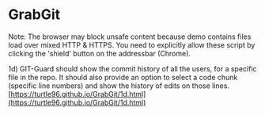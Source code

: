 # GrabGit
Note: The browser may block unsafe content because demo contains files load over mixed HTTP & HTTPS. You need to explicitly allow these script by clicking the 'shield' button on the addressbar (Chrome).

1d) GIT-Guard should show the commit history of all the users, for a specific file in the repo. It should also provide an option to select a code chunk (specific line numbers) and show the history of edits on those lines. [https://turtle96.github.io/GrabGit/1d.html](https://turtle96.github.io/GrabGit/1d.html)
